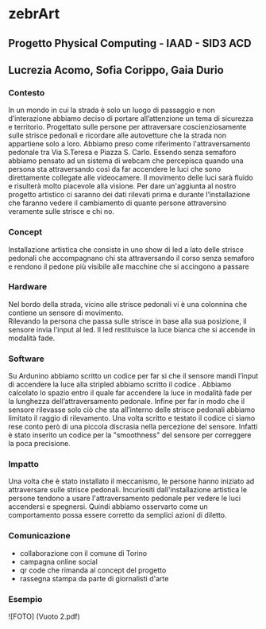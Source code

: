 # zebrArt
## Progetto Physical Computing - IAAD - SID3 ACD
## Lucrezia Acomo, Sofia Corippo, Gaia Durio

### Contesto 

In un mondo in cui la strada è solo un luogo di passaggio e non d’interazione abbiamo deciso di portare all’attenzione un tema di sicurezza e territorio. Progettato sulle persone per attraversare coscienziosamente sulle strisce pedonali e ricordare alle autovetture che la strada non appartiene solo a loro. 
Abbiamo preso come riferimento l'attraversamento pedonale tra Via S.Teresa e Piazza S. Carlo. Essendo senza semaforo abbiamo pensato ad un sistema di webcam che percepisca quando una persona sta attraversando così da far accendere le luci che sono direttamente collegate alle videocamere. Il movimento delle luci sarà fluido e risulterà molto piacevole alla visione. 
Per dare un'aggiunta al nostro progetto artistico ci saranno dei dati rilevati prima e durante l’installazione che faranno vedere il cambiamento di quante persone attraversino veramente sulle strisce e chi no.

### Concept 

Installazione artistica che consiste in uno show di led a lato delle strisce pedonali che accompagnano chi sta attraversando il corso senza semaforo e rendono il pedone più visibile alle macchine che si accingono a passare 

### Hardware 

Nel bordo della strada, vicino alle strisce pedonali vi è una colonnina che contiene un sensore di movimento.  
Rilevando la persona che passa sulle strisce in base alla sua posizione, il sensore invia l'input al led. Il led restituisce la luce bianca che si accende in modalità fade.

### Software 

Su Ardunino abbiamo scritto un codice per far si che il sensore mandi l’input di accendere la luce alla stripled abbiamo scritto il codice . 
Abbiamo calcolato lo spazio entro il quale far accendere la luce in modalità fade per la lunghezza dell’attraversamento pedonale. 
Infine per far in modo che il sensore rilevasse solo ciò che sta all’interno delle strisce pedonali abbiamo limitato il raggio di rilevamento.
Una volta scritto e testato il codice ci siamo rese conto però di una piccola discrasia nella percezione del sensore. Infatti è stato inserito un codice per la "smoothness" del sensore per correggere la poca precisione.

### Impatto

Una volta che è stato installato il meccanismo, le persone hanno iniziato ad attraversare sulle strisce pedonali.
Incuriositi dall'installazione artistica le persone tendono a usare l'attraversamento pedonale per vedere le luci accendersi e spegnersi. Quindi abbiamo osservarto come un comportamento possa essere corretto da semplici azioni di diletto.

### Comunicazione

- collaborazione con il comune di Torino
- campagna online social
- qr code che rimanda al concept del progetto
- rassegna stampa da parte di giornalisti d'arte  

### Esempio 

![FOTO] (Vuoto 2.pdf)

